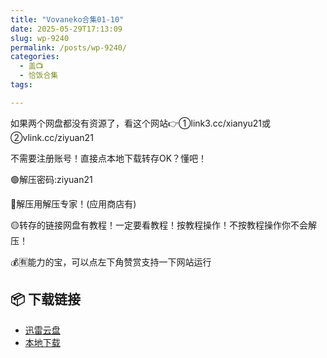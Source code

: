 ```yaml
---
title: "Vovaneko合集01-10"
date: 2025-05-29T17:13:09
slug: wp-9240
permalink: /posts/wp-9240/
categories:
  - 盖📺
  - 恰饭合集
tags:

---
```


如果两个网盘都没有资源了，看这个网站👉①link3.cc/xianyu21或②vlink.cc/ziyuan21

不需要注册账号！直接点本地下载转存OK？懂吧！

🟢解压密码:ziyuan21

🔵解压用解压专家！(应用商店有)

🟡转存的链接网盘有教程！一定要看教程！按教程操作！不按教程操作你不会解压！

💰🈶能力的宝，可以点左下角赞赏支持一下网站运行

## 📦 下载链接
- [迅雷云盘](https://blziyuan21.com/pay-download/9240?key=ed93656732&down_id=0)
- [本地下载](https://blziyuan21.com/pay-download/9240?key=ed93656732&down_id=1)

